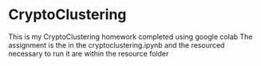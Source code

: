 # CryptoClustering
This is my CryptoClustering homework completed using google colab
The assignment is the in the cryptoclustering.ipynb and the resourced necessary to run it are within the resource folder
